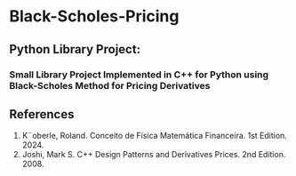 # Black-Scholes-Pricing

## Python Library Project:
### Small Library Project Implemented in C++ for Python using Black-Scholes Method for Pricing Derivatives

## References

1. K¨oberle, Roland. Conceito de Física Matemática Financeira. 1st Edition. 2024.
2. Joshi, Mark S. C++ Design Patterns and Derivatives Prices. 2nd Edition. 2008.